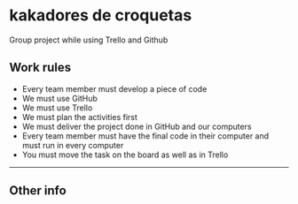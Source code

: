 # kakadores de croquetas
Group project while using Trello and Github
## Work rules
* Every team member must develop a piece of code
* We must use GitHub
* We must use Trello
* We must plan the activities first
* We must deliver the project done in GitHub and our computers
* Every team member must have the final code in their computer and must run in every computer
* You must move the task on the board as well as in Trello
-----
## Other info
